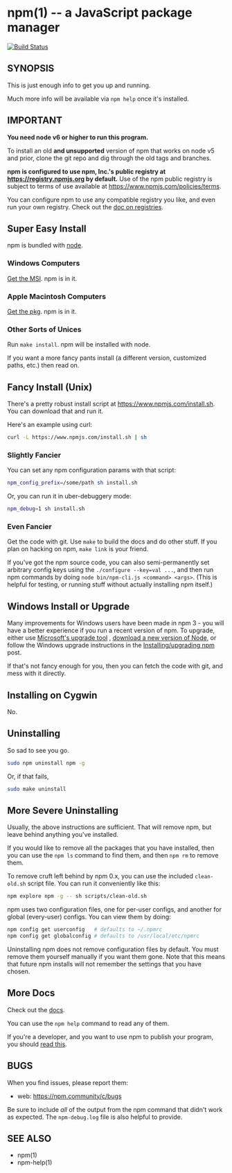 npm(1) -- a JavaScript package manager
==============================

[![Build Status](https://img.shields.io/travis/npm/cli/latest.svg)](https://travis-ci.org/npm/cli)

## SYNOPSIS

This is just enough info to get you up and running.

Much more info will be available via `npm help` once it's installed.

## IMPORTANT

**You need node v6 or higher to run this program.**

To install an old **and unsupported** version of npm that works on node v5 and prior, clone the git repo and dig through
the old tags and branches.

**npm is configured to use npm, Inc.'s public registry at
<https://registry.npmjs.org> by default.** Use of the npm public registry is subject to terms of use available
at <https://www.npmjs.com/policies/terms>.

You can configure npm to use any compatible registry you like, and even run your own registry. Check out
the [doc on registries](https://docs.npmjs.com/misc/registry).

## Super Easy Install

npm is bundled with [node](https://nodejs.org/en/download/).

### Windows Computers

[Get the MSI](https://nodejs.org/en/download/). npm is in it.

### Apple Macintosh Computers

[Get the pkg](https://nodejs.org/en/download/). npm is in it.

### Other Sorts of Unices

Run `make install`. npm will be installed with node.

If you want a more fancy pants install (a different version, customized paths, etc.) then read on.

## Fancy Install (Unix)

There's a pretty robust install script at
<https://www.npmjs.com/install.sh>. You can download that and run it.

Here's an example using curl:

```sh
curl -L https://www.npmjs.com/install.sh | sh
```

### Slightly Fancier

You can set any npm configuration params with that script:

```sh
npm_config_prefix=/some/path sh install.sh
```

Or, you can run it in uber-debuggery mode:

```sh
npm_debug=1 sh install.sh
```

### Even Fancier

Get the code with git. Use `make` to build the docs and do other stuff. If you plan on hacking on npm, `make link` is
your friend.

If you've got the npm source code, you can also semi-permanently set arbitrary config keys using
the `./configure --key=val ...`, and then run npm commands by doing `node bin/npm-cli.js <command> <args>`.  (This is
helpful for testing, or running stuff without actually installing npm itself.)

## Windows Install or Upgrade

Many improvements for Windows users have been made in npm 3 - you will have a better experience if you run a recent
version of npm. To upgrade, either use [Microsoft's upgrade tool](https://github.com/felixrieseberg/npm-windows-upgrade)
,
[download a new version of Node](https://nodejs.org/en/download/), or follow the Windows upgrade instructions in the
[Installing/upgrading npm](https://npm.community/t/installing-upgrading-npm/251/2) post.

If that's not fancy enough for you, then you can fetch the code with git, and mess with it directly.

## Installing on Cygwin

No.

## Uninstalling

So sad to see you go.

```sh
sudo npm uninstall npm -g
```

Or, if that fails,

```sh
sudo make uninstall
```

## More Severe Uninstalling

Usually, the above instructions are sufficient. That will remove npm, but leave behind anything you've installed.

If you would like to remove all the packages that you have installed, then you can use the `npm ls` command to find
them, and then `npm rm` to remove them.

To remove cruft left behind by npm 0.x, you can use the included
`clean-old.sh` script file. You can run it conveniently like this:

```sh
npm explore npm -g -- sh scripts/clean-old.sh
```

npm uses two configuration files, one for per-user configs, and another for global (every-user) configs. You can view
them by doing:

```sh
npm config get userconfig   # defaults to ~/.npmrc
npm config get globalconfig # defaults to /usr/local/etc/npmrc
```

Uninstalling npm does not remove configuration files by default. You must remove them yourself manually if you want them
gone. Note that this means that future npm installs will not remember the settings that you have chosen.

## More Docs

Check out the [docs](https://docs.npmjs.com/).

You can use the `npm help` command to read any of them.

If you're a developer, and you want to use npm to publish your program, you
should [read this](https://docs.npmjs.com/misc/developers).

## BUGS

When you find issues, please report them:

* web:
  <https://npm.community/c/bugs>

Be sure to include *all* of the output from the npm command that didn't work as expected. The `npm-debug.log` file is
also helpful to provide.

## SEE ALSO

* npm(1)
* npm-help(1)
